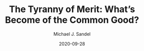 ---
title: "The Tyranny of Merit: What’s Become of the Common Good?"
author: "Michael J. Sandel"
isbn: "0241407605"
isbn13: "9780241407608"
rating: "5"
publisher: "Allen Lane"
pages: "272"
publishYear: "2020"
read: "2020"
goodreads_id: "50364458"
language: "en"
date: "2020-09-28"
---